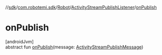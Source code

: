 //[sdk](../../../../index.md)/[com.robotemi.sdk](../../index.md)/[Robot](../index.md)/[ActivityStreamPublishListener](index.md)/[onPublish](on-publish.md)

# onPublish

[androidJvm]\
abstract fun [onPublish](on-publish.md)(message: [ActivityStreamPublishMessage](../../../com.robotemi.sdk.activitystream/-activity-stream-publish-message/index.md))
